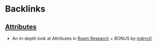 
# Backlinks
## [Attributes](<Attributes.md>)
- An in-depth look at Attributes in [Roam Research](<Roam Research.md>) + BONUS by [m4rrc0](<m4rrc0.md>)

